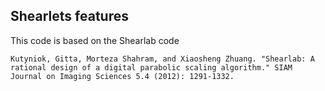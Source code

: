 ## Shearlets features

This code is based on the Shearlab code

`Kutyniok, Gitta, Morteza Shahram, and Xiaosheng Zhuang. "Shearlab: A rational design of a digital parabolic scaling algorithm." SIAM Journal on Imaging Sciences 5.4 (2012): 1291-1332.`
